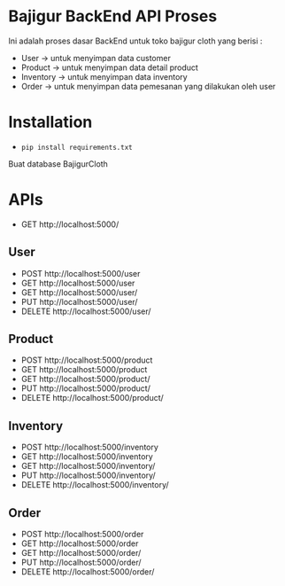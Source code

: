 # Bajigur BackEnd API Proses

Ini adalah proses dasar BackEnd untuk toko bajigur cloth yang berisi :
- User        -> untuk menyimpan data customer
- Product     -> untuk menyimpan data detail product
- Inventory   -> untuk menyimpan data inventory
- Order       -> untuk menyimpan data pemesanan yang dilakukan oleh user

# Installation

- ```pip install requirements.txt```

Buat database BajigurCloth

# APIs
- GET http://localhost:5000/

## User
- POST http://localhost:5000/user
- GET http://localhost:5000/user
- GET http://localhost:5000/user/<id>
- PUT http://localhost:5000/user/<id>
- DELETE http://localhost:5000/user/<id>

## Product
- POST http://localhost:5000/product
- GET http://localhost:5000/product
- GET http://localhost:5000/product/<id>
- PUT http://localhost:5000/product/<id>
- DELETE http://localhost:5000/product/<id>

## Inventory
- POST http://localhost:5000/inventory
- GET http://localhost:5000/inventory
- GET http://localhost:5000/inventory/<id>
- PUT http://localhost:5000/inventory/<id>
- DELETE http://localhost:5000/inventory/<id>

## Order
- POST http://localhost:5000/order
- GET http://localhost:5000/order
- GET http://localhost:5000/order/<id>
- PUT http://localhost:5000/order/<id>
- DELETE http://localhost:5000/order/<id>

